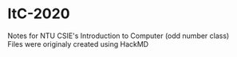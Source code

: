 # ItC-2020
Notes for NTU CSIE's Introduction to Computer (odd number class)<br/>
Files were originaly created using HackMD
